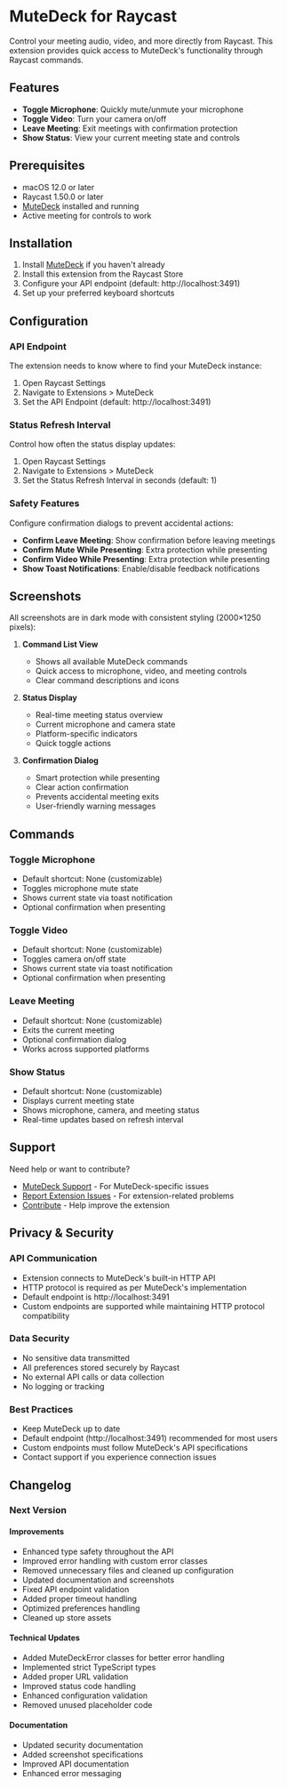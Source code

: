 # MuteDeck for Raycast

Control your meeting audio, video, and more directly from Raycast. This extension provides quick access to MuteDeck's functionality through Raycast commands.

## Features

- **Toggle Microphone**: Quickly mute/unmute your microphone
- **Toggle Video**: Turn your camera on/off
- **Leave Meeting**: Exit meetings with confirmation protection
- **Show Status**: View your current meeting state and controls

## Prerequisites

- macOS 12.0 or later
- Raycast 1.50.0 or later
- [MuteDeck](https://mutedeck.com) installed and running
- Active meeting for controls to work

## Installation

1. Install [MuteDeck](https://mutedeck.com) if you haven't already
2. Install this extension from the Raycast Store
3. Configure your API endpoint (default: http://localhost:3491)
4. Set up your preferred keyboard shortcuts

## Configuration

### API Endpoint

The extension needs to know where to find your MuteDeck instance:

1. Open Raycast Settings
2. Navigate to Extensions > MuteDeck
3. Set the API Endpoint (default: http://localhost:3491)

### Status Refresh Interval

Control how often the status display updates:

1. Open Raycast Settings
2. Navigate to Extensions > MuteDeck
3. Set the Status Refresh Interval in seconds (default: 1)

### Safety Features

Configure confirmation dialogs to prevent accidental actions:

- **Confirm Leave Meeting**: Show confirmation before leaving meetings
- **Confirm Mute While Presenting**: Extra protection while presenting
- **Confirm Video While Presenting**: Extra protection while presenting
- **Show Toast Notifications**: Enable/disable feedback notifications

## Screenshots

All screenshots are in dark mode with consistent styling (2000×1250 pixels):

1. **Command List View**
   - Shows all available MuteDeck commands
   - Quick access to microphone, video, and meeting controls
   - Clear command descriptions and icons

2. **Status Display**
   - Real-time meeting status overview
   - Current microphone and camera state
   - Platform-specific indicators
   - Quick toggle actions

3. **Confirmation Dialog**
   - Smart protection while presenting
   - Clear action confirmation
   - Prevents accidental meeting exits
   - User-friendly warning messages

## Commands

### Toggle Microphone
- Default shortcut: None (customizable)
- Toggles microphone mute state
- Shows current state via toast notification
- Optional confirmation when presenting

### Toggle Video
- Default shortcut: None (customizable)
- Toggles camera on/off state
- Shows current state via toast notification
- Optional confirmation when presenting

### Leave Meeting
- Default shortcut: None (customizable)
- Exits the current meeting
- Optional confirmation dialog
- Works across supported platforms

### Show Status
- Default shortcut: None (customizable)
- Displays current meeting state
- Shows microphone, camera, and meeting status
- Real-time updates based on refresh interval

## Support

Need help or want to contribute?

- [MuteDeck Support](https://mutedeck.com/support) - For MuteDeck-specific issues
- [Report Extension Issues](https://github.com/raycast/extensions/issues) - For extension-related problems
- [Contribute](https://github.com/raycast/extensions) - Help improve the extension

## Privacy & Security

### API Communication
- Extension connects to MuteDeck's built-in HTTP API
- HTTP protocol is required as per MuteDeck's implementation
- Default endpoint is http://localhost:3491
- Custom endpoints are supported while maintaining HTTP protocol compatibility

### Data Security
- No sensitive data transmitted
- All preferences stored securely by Raycast
- No external API calls or data collection
- No logging or tracking

### Best Practices
- Keep MuteDeck up to date
- Default endpoint (http://localhost:3491) recommended for most users
- Custom endpoints must follow MuteDeck's API specifications
- Contact support if you experience connection issues

## Changelog

### Next Version

#### Improvements
- Enhanced type safety throughout the API
- Improved error handling with custom error classes
- Removed unnecessary files and cleaned up configuration
- Updated documentation and screenshots
- Fixed API endpoint validation
- Added proper timeout handling
- Optimized preferences handling
- Cleaned up store assets

#### Technical Updates
- Added MuteDeckError classes for better error handling
- Implemented strict TypeScript types
- Added proper URL validation
- Improved status code handling
- Enhanced configuration validation
- Removed unused placeholder code

#### Documentation
- Updated security documentation
- Added screenshot specifications
- Improved API documentation
- Enhanced error messaging
